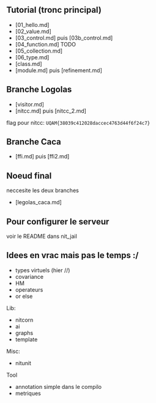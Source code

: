 ## Tutorial (tronc principal)

* [01_hello.md]
* [02_value.md]
* [03_control.md] puis [03b_control.md]
* [04_function.md] TODO
* [05_collection.md]
* [06_type.md]
* [class.md]
* [module.md] puis [refinement.md]

## Branche Logolas

* [visitor.md]
* [nitcc.md] puis [nitcc_2.md]

flag pour nitcc: `UQAM{38039c412028daccec4763d44f6f24c7}`

## Branche Caca

* [ffi.md] puis [ffi2.md]

## Noeud final

neccesite les deux branches

* [legolas_caca.md]

## Pour configurer le serveur

voir le README dans nit_jail

## Idees en vrac mais pas le temps :/

* types virtuels (hier //)
* covariance
* HM
* operateurs
* or else

Lib:

* nitcorn
* ai
* graphs
* template

Misc:

* nitunit

Tool

* annotation simple dans le compilo
* metriques
